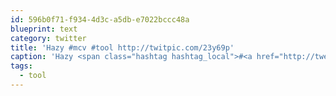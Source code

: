 ```yaml
---
id: 596b0f71-f934-4d3c-a5db-e7022bccc48a
blueprint: text
category: twitter
title: 'Hazy #mcv #tool http://twitpic.com/23y69p'
caption: 'Hazy <span class="hashtag hashtag_local">#<a href="http://tweettemp.darylchymko.ca/?tag=mcv">mcv</a> <span class="hashtag hashtag_local">#<a href="http://tweettemp.darylchymko.ca/?tag=tool">tool</a> http://twitpic.com/23y69p'
tags:
  - tool
---
```

